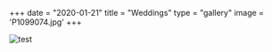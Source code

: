 +++
date = "2020-01-21"
title = "Weddings"
type = "gallery"
image = 'P1099074.jpg'
+++

![test](/content/portfolio/photos/wedding/P1088272-2.jpg)